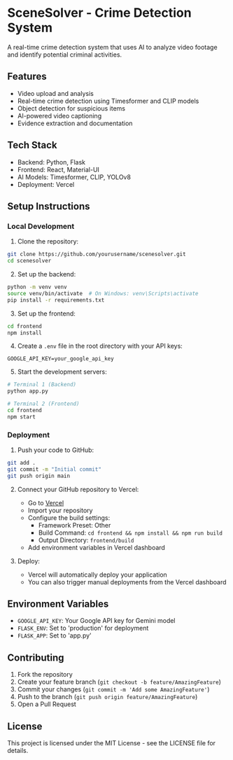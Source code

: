 # SceneSolver - Crime Detection System

A real-time crime detection system that uses AI to analyze video footage and identify potential criminal activities.

## Features

- Video upload and analysis
- Real-time crime detection using Timesformer and CLIP models
- Object detection for suspicious items
- AI-powered video captioning
- Evidence extraction and documentation

## Tech Stack

- Backend: Python, Flask
- Frontend: React, Material-UI
- AI Models: Timesformer, CLIP, YOLOv8
- Deployment: Vercel

## Setup Instructions

### Local Development

1. Clone the repository:
```bash
git clone https://github.com/yourusername/scenesolver.git
cd scenesolver
```

2. Set up the backend:
```bash
python -m venv venv
source venv/bin/activate  # On Windows: venv\Scripts\activate
pip install -r requirements.txt
```

3. Set up the frontend:
```bash
cd frontend
npm install
```

4. Create a `.env` file in the root directory with your API keys:
```
GOOGLE_API_KEY=your_google_api_key
```

5. Start the development servers:
```bash
# Terminal 1 (Backend)
python app.py

# Terminal 2 (Frontend)
cd frontend
npm start
```

### Deployment

1. Push your code to GitHub:
```bash
git add .
git commit -m "Initial commit"
git push origin main
```

2. Connect your GitHub repository to Vercel:
   - Go to [Vercel](https://vercel.com)
   - Import your repository
   - Configure the build settings:
     - Framework Preset: Other
     - Build Command: `cd frontend && npm install && npm run build`
     - Output Directory: `frontend/build`
   - Add environment variables in Vercel dashboard

3. Deploy:
   - Vercel will automatically deploy your application
   - You can also trigger manual deployments from the Vercel dashboard

## Environment Variables

- `GOOGLE_API_KEY`: Your Google API key for Gemini model
- `FLASK_ENV`: Set to 'production' for deployment
- `FLASK_APP`: Set to 'app.py'

## Contributing

1. Fork the repository
2. Create your feature branch (`git checkout -b feature/AmazingFeature`)
3. Commit your changes (`git commit -m 'Add some AmazingFeature'`)
4. Push to the branch (`git push origin feature/AmazingFeature`)
5. Open a Pull Request

## License

This project is licensed under the MIT License - see the LICENSE file for details. 